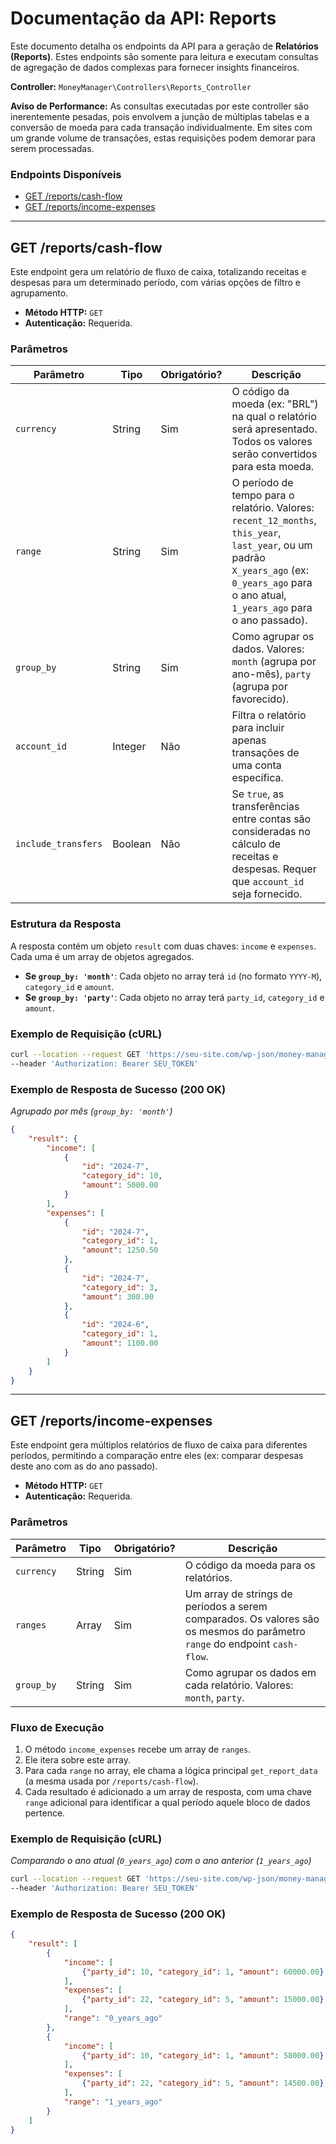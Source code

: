 
# Documentação da API: Reports

Este documento detalha os endpoints da API para a geração de **Relatórios (Reports)**. Estes endpoints são somente para leitura e executam consultas de agregação de dados complexas para fornecer insights financeiros.

**Controller:** `MoneyManager\Controllers\Reports_Controller`

**Aviso de Performance:** As consultas executadas por este controller são inerentemente pesadas, pois envolvem a junção de múltiplas tabelas e a conversão de moeda para cada transação individualmente. Em sites com um grande volume de transações, estas requisições podem demorar para serem processadas.

### Endpoints Disponíveis

- [GET /reports/cash-flow](#get-reportscash-flow)
- [GET /reports/income-expenses](#get-reportsincome-expenses)

---

## GET /reports/cash-flow

Este endpoint gera um relatório de fluxo de caixa, totalizando receitas e despesas para um determinado período, com várias opções de filtro e agrupamento.

- **Método HTTP:** `GET`
- **Autenticação:** Requerida.

### Parâmetros

| Parâmetro | Tipo | Obrigatório? | Descrição |
|---|---|---|---|
| `currency` | String | Sim | O código da moeda (ex: "BRL") na qual o relatório será apresentado. Todos os valores serão convertidos para esta moeda. |
| `range` | String | Sim | O período de tempo para o relatório. Valores: `recent_12_months`, `this_year`, `last_year`, ou um padrão `X_years_ago` (ex: `0_years_ago` para o ano atual, `1_years_ago` para o ano passado). |
| `group_by` | String | Sim | Como agrupar os dados. Valores: `month` (agrupa por ano-mês), `party` (agrupa por favorecido). |
| `account_id` | Integer | Não | Filtra o relatório para incluir apenas transações de uma conta específica. |
| `include_transfers` | Boolean | Não | Se `true`, as transferências entre contas são consideradas no cálculo de receitas e despesas. Requer que `account_id` seja fornecido. |

### Estrutura da Resposta

A resposta contém um objeto `result` com duas chaves: `income` e `expenses`. Cada uma é um array de objetos agregados.

- **Se `group_by: 'month'`**: Cada objeto no array terá `id` (no formato `YYYY-M`), `category_id` e `amount`.
- **Se `group_by: 'party'`**: Cada objeto no array terá `party_id`, `category_id` e `amount`.

### Exemplo de Requisição (cURL)

```bash
curl --location --request GET 'https://seu-site.com/wp-json/money-manager/v1/reports/cash-flow?currency=BRL&range=this_year&group_by=month' \
--header 'Authorization: Bearer SEU_TOKEN'
```

### Exemplo de Resposta de Sucesso (200 OK)

*Agrupado por mês (`group_by: 'month'`)*
```json
{
    "result": {
        "income": [
            {
                "id": "2024-7",
                "category_id": 10,
                "amount": 5000.00
            }
        ],
        "expenses": [
            {
                "id": "2024-7",
                "category_id": 1,
                "amount": 1250.50
            },
            {
                "id": "2024-7",
                "category_id": 3,
                "amount": 300.00
            },
            {
                "id": "2024-6",
                "category_id": 1,
                "amount": 1100.00
            }
        ]
    }
}
```

---

## GET /reports/income-expenses

Este endpoint gera múltiplos relatórios de fluxo de caixa para diferentes períodos, permitindo a comparação entre eles (ex: comparar despesas deste ano com as do ano passado).

- **Método HTTP:** `GET`
- **Autenticação:** Requerida.

### Parâmetros

| Parâmetro | Tipo | Obrigatório? | Descrição |
|---|---|---|---|
| `currency` | String | Sim | O código da moeda para os relatórios. |
| `ranges` | Array | Sim | Um array de strings de períodos a serem comparados. Os valores são os mesmos do parâmetro `range` do endpoint `cash-flow`. |
| `group_by` | String | Sim | Como agrupar os dados em cada relatório. Valores: `month`, `party`. |

### Fluxo de Execução

1.  O método `income_expenses` recebe um array de `ranges`.
2.  Ele itera sobre este array.
3.  Para cada `range` no array, ele chama a lógica principal `get_report_data` (a mesma usada por `/reports/cash-flow`).
4.  Cada resultado é adicionado a um array de resposta, com uma chave `range` adicional para identificar a qual período aquele bloco de dados pertence.

### Exemplo de Requisição (cURL)

*Comparando o ano atual (`0_years_ago`) com o ano anterior (`1_years_ago`)*
```bash
curl --location --request GET 'https://seu-site.com/wp-json/money-manager/v1/reports/income-expenses?currency=BRL&group_by=party&ranges[]=0_years_ago&ranges[]=1_years_ago' \
--header 'Authorization: Bearer SEU_TOKEN'
```

### Exemplo de Resposta de Sucesso (200 OK)

```json
{
    "result": [
        {
            "income": [
                {"party_id": 10, "category_id": 1, "amount": 60000.00}
            ],
            "expenses": [
                {"party_id": 22, "category_id": 5, "amount": 15000.00}
            ],
            "range": "0_years_ago"
        },
        {
            "income": [
                {"party_id": 10, "category_id": 1, "amount": 58000.00}
            ],
            "expenses": [
                {"party_id": 22, "category_id": 5, "amount": 14500.00}
            ],
            "range": "1_years_ago"
        }
    ]
}
```
